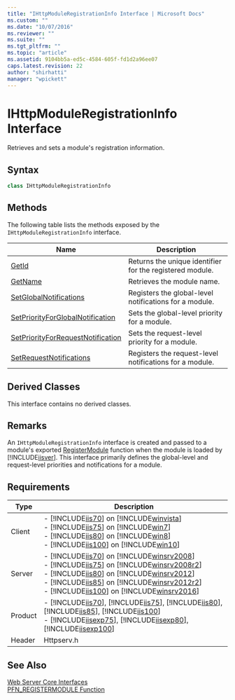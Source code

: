 ```yaml
---
title: "IHttpModuleRegistrationInfo Interface | Microsoft Docs"
ms.custom: ""
ms.date: "10/07/2016"
ms.reviewer: ""
ms.suite: ""
ms.tgt_pltfrm: ""
ms.topic: "article"
ms.assetid: 9104bb5a-ed5c-4584-605f-fd1d2a96ee07
caps.latest.revision: 22
author: "shirhatti"
manager: "wpickett"
---
```

# IHttpModuleRegistrationInfo Interface
Retrieves and sets a module's registration information.  
  
## Syntax  
  
```cpp  
class IHttpModuleRegistrationInfo  
```  
  
## Methods  
 The following table lists the methods exposed by the `IHttpModuleRegistrationInfo` interface.  
  
|Name|Description|  
|----------|-----------------|  
|[GetId](../../../webdevelopment-reference\native-code-api\webdev-native-api-reference/ihttpmoduleregistrationinfo-getid-method.md)|Returns the unique identifier for the registered module.|  
|[GetName](../../../webdevelopment-reference\native-code-api\webdev-native-api-reference/ihttpmoduleregistrationinfo-getname-method.md)|Retrieves the module name.|  
|[SetGlobalNotifications](../../../webdevelopment-reference\native-code-api\webdev-native-api-reference/ihttpmoduleregistrationinfo-setglobalnotifications-method.md)|Registers the global-level notifications for a module.|  
|[SetPriorityForGlobalNotification](../../../webdevelopment-reference\native-code-api\webdev-native-api-reference/ihttpmoduleregistrationinfo-setpriorityforglobalnotification-method.md)|Sets the global-level priority for a module.|  
|[SetPriorityForRequestNotification](../../../webdevelopment-reference\native-code-api\webdev-native-api-reference/ihttpmoduleregistrationinfo-setpriorityforrequestnotification-method.md)|Sets the request-level priority for a module.|  
|[SetRequestNotifications](../../../webdevelopment-reference\native-code-api\webdev-native-api-reference/ihttpmoduleregistrationinfo-setrequestnotifications-method.md)|Registers the request-level notifications for a module.|  
  
## Derived Classes  
 This interface contains no derived classes.  
  
## Remarks  
 An `IHttpModuleRegistrationInfo` interface is created and passed to a module's exported [RegisterModule](../../../webdevelopment-reference\native-code-api\webdev-native-api-reference/pfn-registermodule-function.md) function when the module is loaded by [!INCLUDE[iisver](../../../wmi-provider/includes/iisver-md.md)]. This interface primarily defines the global-level and request-level priorities and notifications for a module.  
  
## Requirements  
  
|Type|Description|  
|----------|-----------------|  
|Client|-   [!INCLUDE[iis70](../../../wmi-provider/includes/iis70-md.md)] on [!INCLUDE[winvista](../../../wmi-provider/includes/winvista-md.md)]<br />-   [!INCLUDE[iis75](../../../wmi-provider/includes/iis75-md.md)] on [!INCLUDE[win7](../../../wmi-provider/includes/win7-md.md)]<br />-   [!INCLUDE[iis80](../../../wmi-provider/includes/iis80-md.md)] on [!INCLUDE[win8](../../../wmi-provider/includes/win8-md.md)]<br />-   [!INCLUDE[iis100](../../../wmi-provider/includes/iis100-md.md)] on [!INCLUDE[win10](../../../wmi-provider/includes/win10-md.md)]|  
|Server|-   [!INCLUDE[iis70](../../../wmi-provider/includes/iis70-md.md)] on [!INCLUDE[winsrv2008](../../../wmi-provider/includes/winsrv2008-md.md)]<br />-   [!INCLUDE[iis75](../../../wmi-provider/includes/iis75-md.md)] on [!INCLUDE[winsrv2008r2](../../../wmi-provider/includes/winsrv2008r2-md.md)]<br />-   [!INCLUDE[iis80](../../../wmi-provider/includes/iis80-md.md)] on [!INCLUDE[winsrv2012](../../../wmi-provider/includes/winsrv2012-md.md)]<br />-   [!INCLUDE[iis85](../../../wmi-provider/includes/iis85-md.md)] on [!INCLUDE[winsrv2012r2](../../../wmi-provider/includes/winsrv2012r2-md.md)]<br />-   [!INCLUDE[iis100](../../../wmi-provider/includes/iis100-md.md)] on [!INCLUDE[winsrv2016](../../../wmi-provider/includes/winsrv2016-md.md)]|  
|Product|-   [!INCLUDE[iis70](../../../wmi-provider/includes/iis70-md.md)], [!INCLUDE[iis75](../../../wmi-provider/includes/iis75-md.md)], [!INCLUDE[iis80](../../../wmi-provider/includes/iis80-md.md)], [!INCLUDE[iis85](../../../wmi-provider/includes/iis85-md.md)], [!INCLUDE[iis100](../../../wmi-provider/includes/iis100-md.md)]<br />-   [!INCLUDE[iisexp75](../../../webdevelopment-reference\native-code-api\webdev-native-api-reference/includes/iisexp75-md.md)], [!INCLUDE[iisexp80](../../../webdevelopment-reference\native-code-api\webdev-native-api-reference/includes/iisexp80-md.md)], [!INCLUDE[iisexp100](../../../webdevelopment-reference\native-code-api\webdev-native-api-reference/includes/iisexp100-md.md)]|  
|Header|Httpserv.h|  
  
## See Also  
 [Web Server Core Interfaces](../../../webdevelopment-reference\native-code-api\webdev-native-api-reference/web-server-core-interfaces.md)   
 [PFN_REGISTERMODULE Function](../../../webdevelopment-reference\native-code-api\webdev-native-api-reference/pfn-registermodule-function.md)